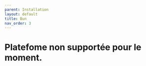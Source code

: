 ```yaml
---
parent: Installation
layout: default
title: Bun
nav_order: 3
---
```


# Platefome non supportée pour le moment.